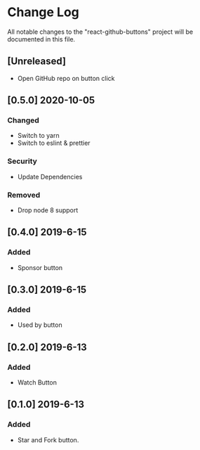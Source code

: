 # Change Log

All notable changes to the "react-github-buttons" project will be documented in this file.

## [Unreleased]
- Open GitHub repo on button click

## [0.5.0] 2020-10-05
### Changed
- Switch to yarn
- Switch to eslint & prettier
### Security
- Update Dependencies
### Removed
- Drop node 8 support

## [0.4.0] 2019-6-15
### Added
- Sponsor button

## [0.3.0] 2019-6-15
### Added
- Used by button

## [0.2.0] 2019-6-13
### Added
- Watch Button

## [0.1.0] 2019-6-13
### Added
- Star and Fork button.
